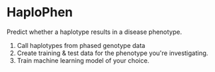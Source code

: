 # HaploPhen

Predict whether a haplotype results in a disease phenotype.

1. Call haplotypes from phased genotype data
2. Create training & test data for the phenotype you're investigating.
3. Train machine learning model of your choice.
